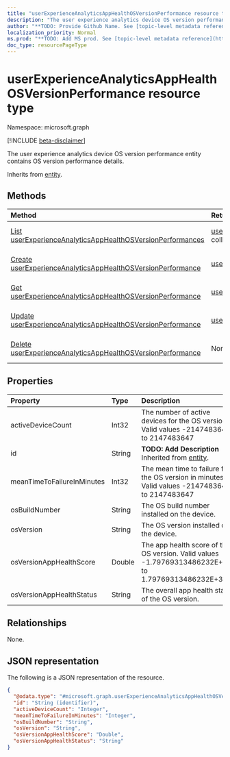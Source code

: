 ```yaml
---
title: "userExperienceAnalyticsAppHealthOSVersionPerformance resource type"
description: "The user experience analytics device OS version performance entity contains OS version performance details."
author: "**TODO: Provide Github Name. See [topic-level metadata reference](https://msgo.azurewebsites.net/add/document/guidelines/metadata.html#topic-level-metadata)**"
localization_priority: Normal
ms.prod: "**TODO: Add MS prod. See [topic-level metadata reference](https://msgo.azurewebsites.net/add/document/guidelines/metadata.html#topic-level-metadata)**"
doc_type: resourcePageType
---
```


# userExperienceAnalyticsAppHealthOSVersionPerformance resource type

Namespace: microsoft.graph

[!INCLUDE [beta-disclaimer](../../includes/beta-disclaimer.md)]

The user experience analytics device OS version performance entity contains OS version performance details.


Inherits from [entity](../resources/entity.md).

## Methods
|Method|Return type|Description|
|:---|:---|:---|
|[List userExperienceAnalyticsAppHealthOSVersionPerformances](../api/userexperienceanalyticsapphealthosversionperformance-list.md)|[userExperienceAnalyticsAppHealthOSVersionPerformance](../resources/userexperienceanalyticsapphealthosversionperformance.md) collection|Get a list of the [userExperienceAnalyticsAppHealthOSVersionPerformance](../resources/userexperienceanalyticsapphealthosversionperformance.md) objects and their properties.|
|[Create userExperienceAnalyticsAppHealthOSVersionPerformance](../api/userexperienceanalyticsapphealthosversionperformance-create.md)|[userExperienceAnalyticsAppHealthOSVersionPerformance](../resources/userexperienceanalyticsapphealthosversionperformance.md)|Create a new [userExperienceAnalyticsAppHealthOSVersionPerformance](../resources/userexperienceanalyticsapphealthosversionperformance.md) object.|
|[Get userExperienceAnalyticsAppHealthOSVersionPerformance](../api/userexperienceanalyticsapphealthosversionperformance-get.md)|[userExperienceAnalyticsAppHealthOSVersionPerformance](../resources/userexperienceanalyticsapphealthosversionperformance.md)|Read the properties and relationships of a [userExperienceAnalyticsAppHealthOSVersionPerformance](../resources/userexperienceanalyticsapphealthosversionperformance.md) object.|
|[Update userExperienceAnalyticsAppHealthOSVersionPerformance](../api/userexperienceanalyticsapphealthosversionperformance-update.md)|[userExperienceAnalyticsAppHealthOSVersionPerformance](../resources/userexperienceanalyticsapphealthosversionperformance.md)|Update the properties of a [userExperienceAnalyticsAppHealthOSVersionPerformance](../resources/userexperienceanalyticsapphealthosversionperformance.md) object.|
|[Delete userExperienceAnalyticsAppHealthOSVersionPerformance](../api/userexperienceanalyticsapphealthosversionperformance-delete.md)|None|Deletes a [userExperienceAnalyticsAppHealthOSVersionPerformance](../resources/userexperienceanalyticsapphealthosversionperformance.md) object.|

## Properties
|Property|Type|Description|
|:---|:---|:---|
|activeDeviceCount|Int32|The number of active devices for the OS version. Valid values -2147483648 to 2147483647|
|id|String|**TODO: Add Description** Inherited from [entity](../resources/entity.md).|
|meanTimeToFailureInMinutes|Int32|The mean time to failure for the OS version in minutes. Valid values -2147483648 to 2147483647|
|osBuildNumber|String|The OS build number installed on the device.|
|osVersion|String|The OS version installed on the device.|
|osVersionAppHealthScore|Double|The app health score of the OS version. Valid values -1.79769313486232E+308 to 1.79769313486232E+308|
|osVersionAppHealthStatus|String|The overall app health status of the OS version.|

## Relationships
None.

## JSON representation
The following is a JSON representation of the resource.
<!-- {
  "blockType": "resource",
  "keyProperty": "id",
  "@odata.type": "microsoft.graph.userExperienceAnalyticsAppHealthOSVersionPerformance",
  "baseType": "microsoft.graph.entity",
  "openType": false
}
-->
``` json
{
  "@odata.type": "#microsoft.graph.userExperienceAnalyticsAppHealthOSVersionPerformance",
  "id": "String (identifier)",
  "activeDeviceCount": "Integer",
  "meanTimeToFailureInMinutes": "Integer",
  "osBuildNumber": "String",
  "osVersion": "String",
  "osVersionAppHealthScore": "Double",
  "osVersionAppHealthStatus": "String"
}
```


